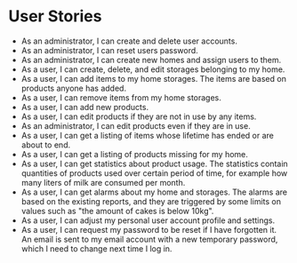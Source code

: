 # User Stories

* As an administrator, I can create and delete user accounts.
* As an administrator, I can reset users password.
* As an administrator, I can create new homes and assign users to them.
* As a user, I can create, delete, and edit storages belonging to my home.
* As a user, I can add items to my home storages. The items are based on products anyone has added.
* As a user, I can remove items from my home storages.
* As a user, I can add new products.
* As a user, I can edit products if they are not in use by any items.
* As an administrator, I can edit products even if they are in use.
* As a user, I can get a listing of items whose lifetime has ended or are about to end.
* As a user, I can get a listing of products missing for my home.
* As a user, I can get statistics about product usage. The statistics contain quantities of products used over certain period of time, for example how many liters of milk are consumed per month.
* As a user, I can get alarms about my home and storages. The alarms are based on the existing reports, and they are triggered by some limits on values such as "the amount of cakes is below 10kg".
* As a user, I can adjust my personal user account profile and settings.
* As a user, I can request my password to be reset if I have forgotten it. An email is sent to my email account with a new temporary password, which I need to change next time I log in.

